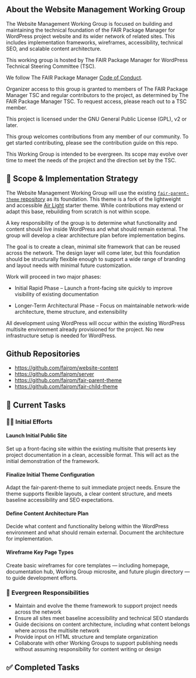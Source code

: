 ## About the Website Management Working Group

The Website Management Working Group is focused on building and maintaining the technical foundation of the FAIR Package Manager for WordPress project website and its wider network of related sites. This includes implementation frameworks, wireframes, accessibility, technical SEO, and scalable content architecture.

This working group is hosted by The FAIR Package Manager for WordPress Technical Steering Committee (TSC).

We follow The FAIR Package Manager [Code of Conduct](../../code-of-conduct.md).

Organizer access to this group is granted to members of The FAIR Package Manager TSC and regular contributors to the project, as determined by The FAIR Package Manager TSC. To request access, please reach out to a TSC member.

This project is licensed under the GNU General Public License (GPL), v2 or later.

This group welcomes contributions from any member of our community. To get started contributing, please see the contribution guide on this repo.

This Working Group is intended to be evergreen. Its scope may evolve over time to meet the needs of the project and the direction set by the TSC.

## 🧱 Scope & Implementation Strategy
The Website Management Working Group will use the existing [`fair-parent-theme` repository](https://github.com/fairpm/fair-parent-theme) as its foundation. This theme is a fork of the lightweight and accessible [Air Light](https://airwptheme.com/) starter theme. While contributions may extend or adapt this base, rebuilding from scratch is not within scope.

A key responsibility of the group is to determine what functionality and content should live inside WordPress and what should remain external. The group will develop a clear architecture plan before implementation begins.

The goal is to create a clean, minimal site framework that can be reused across the network. The design layer will come later, but this foundation should be structurally flexible enough to support a wide range of branding and layout needs with minimal future customization.

Work will proceed in two major phases:

* Initial Rapid Phase – Launch a front-facing site quickly to improve visibility of existing documentation

* Longer-Term Architectural Phase – Focus on maintainable network-wide architecture, theme structure, and extensibility

All development using WordPress will occur within the existing WordPress multisite environment already provisioned for the project. No new infrastructure setup is needed for WordPress.

## Github Repositories
- https://github.com/fairpm/website-content
- https://github.com/fairpm/server
- https://github.com/fairpm/fair-parent-theme
- https://github.com/fairpm/fair-child-theme

## 📌 Current Tasks

### 🏃‍♂️ Initial Efforts

#### Launch Initial Public Site
Set up a front-facing site within the existing multisite that presents key project documentation in a clean, accessible format. This will act as the initial demonstration of the framework.

#### Finalize Initial Theme Configuration
Adapt the fair-parent-theme to suit immediate project needs. Ensure the theme supports flexible layouts, a clear content structure, and meets baseline accessibility and SEO expectations.

#### Define Content Architecture Plan
Decide what content and functionality belong within the WordPress environment and what should remain external. Document the architecture for implementation.

#### Wireframe Key Page Types
Create basic wireframes for core templates — including homepage, documentation hub, Working Group microsite, and future plugin directory — to guide development efforts.

### 🔄 Evergreen Responsibilities
* Maintain and evolve the theme framework to support project needs across the network
* Ensure all sites meet baseline accessibility and technical SEO standards
* Guide decisions on content architecture, including what content belongs where across the multisite network
* Provide input on HTML structure and template organization
* Collaborate with other Working Groups to support publishing needs without assuming responsibility for content writing or design

## ✅ Completed Tasks
